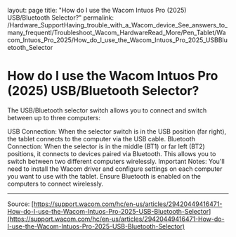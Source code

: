 layout: page
title: "How do I use the Wacom Intuos Pro (2025) USB/Bluetooth Selector?"
permalink: /Hardware_SupportHaving_trouble_with_a_Wacom_device_See_answers_to_many_frequentl/Troubleshoot_Wacom_HardwareRead_More/Pen_Tablet/Wacom_Intuos_Pro_2025/How_do_I_use_the_Wacom_Intuos_Pro_2025_USBBluetooth_Selector

# How do I use the Wacom Intuos Pro (2025) USB/Bluetooth Selector?

The USB/Bluetooth selector switch allows you to connect and switch between up to three computers:

USB Connection: When the selector switch is in the USB position (far right), the tablet connects to the computer via the USB cable.
Bluetooth Connection: When the selector is in the middle (BT1) or far left (BT2) positions, it connects to devices paired via Bluetooth. This allows you to switch between two different computers wirelessly.
Important Notes:
You'll need to install the Wacom driver and configure settings on each computer you want to use with the tablet.
Ensure Bluetooth is enabled on the computers to connect wirelessly.

---
Source: [https://support.wacom.com/hc/en-us/articles/29420449416471-How-do-I-use-the-Wacom-Intuos-Pro-2025-USB-Bluetooth-Selector](https://support.wacom.com/hc/en-us/articles/29420449416471-How-do-I-use-the-Wacom-Intuos-Pro-2025-USB-Bluetooth-Selector)
